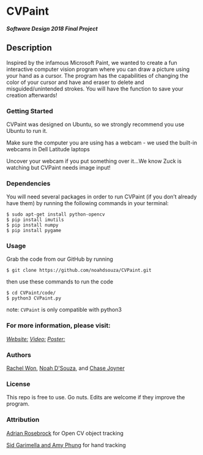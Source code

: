 # CVPaint

#### *Software Design 2018 Final Project*

## Description
Inspired by the infamous Microsoft Paint, we wanted to create a fun interactive computer vision program where you can draw a picture using your hand as a cursor. The program has the capabilities of changing the color of your cursor and have and eraser to delete and misguided/unintended strokes. You will have the function to save your creation afterwards!

### Getting Started
CVPaint was designed on Ubuntu, so we strongly recommend you use Ubuntu to run it.

Make sure the computer you are using has a webcam - we used the built-in webcams in Dell Latitude laptops

Uncover your webcam if you put something over it…We know Zuck is watching but CVPaint needs image input!

### Dependencies
You will need several packages in order to run CVPaint (if you don’t already have them) by running the following commands in your terminal:
 ```
$ sudo apt-get install python-opencv
$ pip install imutils
$ pip install numpy
$ pip install pygame
```

### Usage
Grab the code from our GitHub by running
```
$ git clone https://github.com/noahdsouza/CVPaint.git
```
then use these commands to run the code
```
$ cd CVPaint/code/
$ python3 CVPaint.py
```
note: `CVPaint` is only compatible with python3

### For more information, please visit:
[_Website:_](https://noahdsouza.github.io/CVPaint/index)
[_Video:_](https://raw.githubusercontent.com/noahdsouza/CVPaint/master/Final%20Deliverables/DemoVideo.gif)
[_Poster:_](https://github.com/noahdsouza/CVPaint/blob/master/Final%20Deliverables/Softdesposter.pdf)

### Authors
[Rachel Won](https://github.com/rwon869), [Noah D'Souza](https://github.com/noahdsouza), and [Chase Joyner](https://github.com/ChaseJoy)

### License
This repo is free to use. Go nuts. Edits are welcome if they improve the program.

### Attribution
[Adrian Rosebrock](http://www.pyimagesearch.com/2015/09/14/ball-tracking-with-opencv/) for Open CV object tracking

[Sid Garimella and Amy Phung](https://github.com/AmyPhung/InteractiveProgramming/blob/master/Hand_Detection/HandDetection.py) for hand tracking
